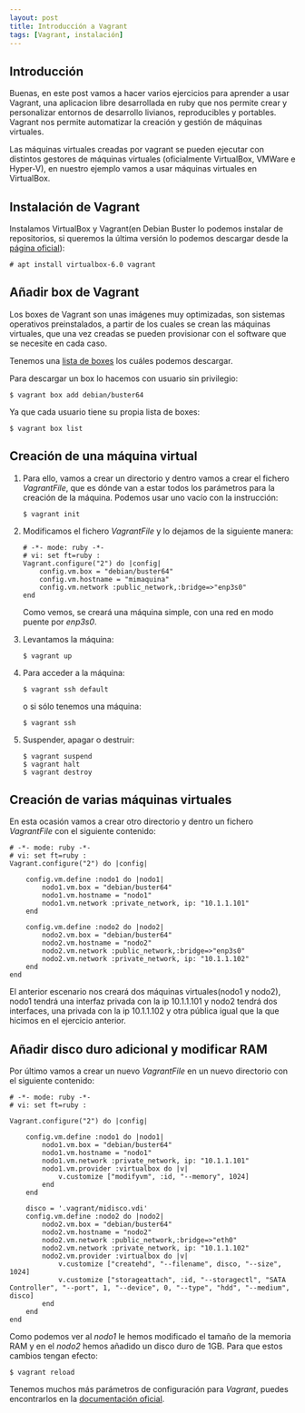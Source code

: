 ```yaml
---
layout: post
title: Introducción a Vagrant
tags: [Vagrant, instalación]
---
```

## Introducción

Buenas, en este post vamos a hacer varios ejercicios para aprender a usar Vagrant, una aplicacion libre desarrollada en ruby que nos permite crear y personalizar entornos de desarrollo livianos, reproducibles y portables. Vagrant nos permite automatizar la creación y gestión de máquinas virtuales.

Las máquinas virtuales creadas por vagrant se pueden ejecutar con distintos gestores de máquinas virtuales (oficialmente VirtualBox, VMWare e Hyper-V), en nuestro ejemplo vamos a usar máquinas virtuales en VirtualBox.

## Instalación de Vagrant

Instalamos VirtualBox y Vagrant(en Debian Buster lo podemos instalar de repositorios, si queremos la última versión lo podemos descargar desde la [página oficial](https://www.vagrantup.com/downloads)):

~~~
# apt install virtualbox-6.0 vagrant
~~~

## Añadir box de Vagrant

Los boxes de Vagrant son unas imágenes muy optimizadas, son sistemas operativos preinstalados, a partir de los cuales se crean las máquinas virtuales, que una vez creadas se pueden provisionar con el software que se necesite en cada caso.

Tenemos una [lista de boxes](https://app.vagrantup.com/boxes/search) los cuáles podemos descargar.

Para descargar un box lo hacemos con usuario sin privilegio:

~~~
$ vagrant box add debian/buster64
~~~

Ya que cada usuario tiene su propia lista de boxes:

~~~
$ vagrant box list
~~~

## Creación de una máquina virtual

1. Para ello, vamos a crear un directorio y dentro vamos a crear el fichero _VagrantFile_, que es dónde van a estar todos los parámetros para la creación de la máquina. Podemos usar uno vacío con la instrucción:

	~~~
	$ vagrant init
	~~~

2. Modificamos el fichero _VagrantFile_ y lo dejamos de la siguiente manera:

	~~~
	# -*- mode: ruby -*-
	# vi: set ft=ruby :
	Vagrant.configure("2") do |config|
		config.vm.box = "debian/buster64"
		config.vm.hostname = "mimaquina"
		config.vm.network :public_network,:bridge=>"enp3s0"
	end
	~~~

	Como vemos, se creará una máquina simple, con una red en modo puente por _enp3s0_.

3. Levantamos la máquina:

	~~~
	$ vagrant up
	~~~

4. Para acceder a la máquina:

	~~~
	$ vagrant ssh default
	~~~

	o si sólo tenemos una máquina:

	~~~
	$ vagrant ssh
	~~~

5. Suspender, apagar o destruir:

	~~~
	$ vagrant suspend
	$ vagrant halt
	$ vagrant destroy
	~~~

## Creación de varias máquinas virtuales

En esta ocasión vamos a crear otro directorio y dentro un fichero _VagrantFile_ con el siguiente contenido:

~~~
# -*- mode: ruby -*-
# vi: set ft=ruby :
Vagrant.configure("2") do |config|

	config.vm.define :nodo1 do |nodo1|
		nodo1.vm.box = "debian/buster64"
		nodo1.vm.hostname = "nodo1"
		nodo1.vm.network :private_network, ip: "10.1.1.101"
	end

	config.vm.define :nodo2 do |nodo2|
		nodo2.vm.box = "debian/buster64"
		nodo2.vm.hostname = "nodo2"
		nodo2.vm.network :public_network,:bridge=>"enp3s0"
		nodo2.vm.network :private_network, ip: "10.1.1.102"
	end
end
~~~

El anterior escenario nos creará dos máquinas virtuales(nodo1 y nodo2), nodo1 tendrá una interfaz privada con la ip 10.1.1.101 y nodo2 tendrá dos interfaces, una privada con la ip 10.1.1.102 y otra pública igual que la que hicimos en el ejercicio anterior.

## Añadir disco duro adicional y modificar RAM

Por último vamos a crear un nuevo _VagrantFile_ en un nuevo directorio con el siguiente contenido:

~~~
# -*- mode: ruby -*-
# vi: set ft=ruby :

Vagrant.configure("2") do |config|

	config.vm.define :nodo1 do |nodo1|
		nodo1.vm.box = "debian/buster64"
		nodo1.vm.hostname = "nodo1"
		nodo1.vm.network :private_network, ip: "10.1.1.101"
		nodo1.vm.provider :virtualbox do |v|
			v.customize ["modifyvm", :id, "--memory", 1024]
		end
	end

	disco = '.vagrant/midisco.vdi'
	config.vm.define :nodo2 do |nodo2|
		nodo2.vm.box = "debian/buster64"
		nodo2.vm.hostname = "nodo2"
		nodo2.vm.network :public_network,:bridge=>"eth0"
		nodo2.vm.network :private_network, ip: "10.1.1.102"
		nodo2.vm.provider :virtualbox do |v|
			v.customize ["createhd", "--filename", disco, "--size", 1024]
			v.customize ["storageattach", :id, "--storagectl", "SATA Controller", "--port", 1, "--device", 0, "--type", "hdd", "--medium", disco]
		end
    end
end
~~~

Como podemos ver al _nodo1_ le hemos modificado el tamaño de la memoria RAM y en el _nodo2_ hemos añadido un disco duro de 1GB. Para que estos cambios tengan efecto:

~~~
$ vagrant reload
~~~

Tenemos muchos más parámetros de configuración para _Vagrant_, puedes encontrarlos en la [documentación oficial](https://www.vagrantup.com/docs).
